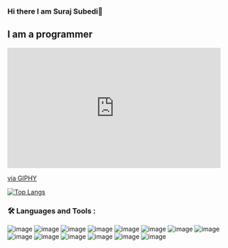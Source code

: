 ### Hi there I am Suraj Subedi👋
## I am a programmer
<iframe src="https://giphy.com/embed/RbDKaczqWovIugyJmW" width="480" height="270" frameBorder="0" class="giphy-embed" allowFullScreen></iframe><p><a href="https://giphy.com/gifs/looneytunesworldofmayhem-world-of-mayhem-looney-tunes-ltwom-RbDKaczqWovIugyJmW">via GIPHY</a></p>

[![Top Langs](https://github-readme-stats.vercel.app/api/top-langs/?username=suraj-subedi)](https://github.com/suraj-subedi/github-readme-stats)


### :hammer_and_wrench: Languages and Tools :
![image](https://user-images.githubusercontent.com/41540064/191797180-570c4996-ac51-4947-8c59-b20d92e664f5.png)
![image](https://user-images.githubusercontent.com/41540064/191797506-3aa765ef-1290-4f0c-a366-d7aa22fa79b6.png)
![image](https://user-images.githubusercontent.com/41540064/191797610-7ed8dafd-dbfb-43ff-967b-547fffc319e8.png)
![image](https://user-images.githubusercontent.com/41540064/191797651-c1482b23-58e6-4fce-b512-24bb7ee0af93.png)
![image](https://user-images.githubusercontent.com/41540064/191797690-5e87dfe1-e7ea-4ca1-86a9-b3ead893dfd3.png)
![image](https://user-images.githubusercontent.com/41540064/191797737-77bbf7a9-1e0b-47bc-850c-e9434530b56f.png)
![image](https://user-images.githubusercontent.com/41540064/191797785-8d1c6ee2-8ea8-4bfb-9b28-87083d558383.png)
![image](https://user-images.githubusercontent.com/41540064/191797818-73752302-b51a-4972-897e-e0075a05bd69.png)
![image](https://user-images.githubusercontent.com/41540064/191797853-974060c8-c06e-4b85-b65a-dc9ffe1a2db5.png)
![image](https://user-images.githubusercontent.com/41540064/191797896-548e2597-5735-44ad-a374-3ffd48cccf59.png)
![image](https://user-images.githubusercontent.com/41540064/191797946-47aba3c6-8094-4ae0-8742-00bcec99fbf7.png)
![image](https://user-images.githubusercontent.com/41540064/191798002-dfefffe1-0041-41c3-92f5-389f70f4aa85.png)
![image](https://user-images.githubusercontent.com/41540064/191798041-d3b172ed-d69b-49ec-838c-b389d9a6a7af.png)
![image](https://user-images.githubusercontent.com/41540064/191798094-376f8120-c6e9-4e47-ab34-c640e00cba6b.png)
